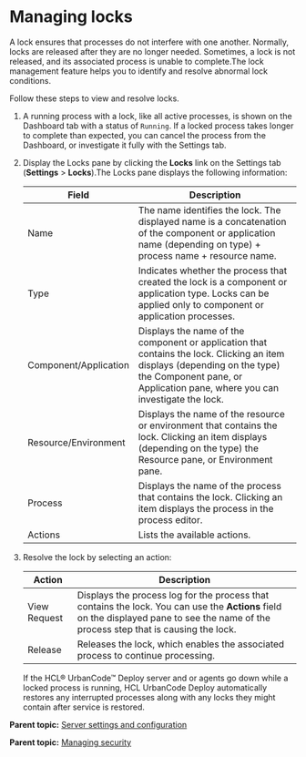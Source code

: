 # Managing locks

A lock ensures that processes do not interfere with one another. Normally, locks are released after they are no longer needed. Sometimes, a lock is not released, and its associated process is unable to complete.The lock management feature helps you to identify and resolve abnormal lock conditions.

Follow these steps to view and resolve locks.

1.  A running process with a lock, like all active processes, is shown on the Dashboard tab with a status of `Running`. If a locked process takes longer to complete than expected, you can cancel the process from the Dashboard, or investigate it fully with the Settings tab.
2.  Display the Locks pane by clicking the **Locks** link on the Settings tab \(**Settings** \> **Locks**\).The Locks pane displays the following information:

    |Field|Description|
    |-----|-----------|
    |Name|The name identifies the lock. The displayed name is a concatenation of the component or application name \(depending on type\) + process name + resource name.|
    |Type|Indicates whether the process that created the lock is a component or application type. Locks can be applied only to component or application processes.|
    |Component/Application|Displays the name of the component or application that contains the lock. Clicking an item displays \(depending on the type\) the Component pane, or Application pane, where you can investigate the lock.|
    |Resource/Environment|Displays the name of the resource or environment that contains the lock. Clicking an item displays \(depending on the type\) the Resource pane, or Environment pane.|
    |Process|Displays the name of the process that contains the lock. Clicking an item displays the process in the process editor.|
    |Actions|Lists the available actions.|

3.  Resolve the lock by selecting an action:

    |Action|Description|
    |------|-----------|
    |View Request|Displays the process log for the process that contains the lock. You can use the **Actions** field on the displayed pane to see the name of the process step that is causing the lock.|
    |Release|Releases the lock, which enables the associated process to continue processing.|

    If the HCL® UrbanCode™ Deploy server and or agents go down while a locked process is running, HCL UrbanCode Deploy automatically restores any interrupted processes along with any locks they might contain after service is restored.


**Parent topic:** [Server settings and configuration](../../com.ibm.udeploy.doc/topics/settings_ch.md)

**Parent topic:** [Managing security](../../com.ibm.udeploy.admin.doc/topics/security_ch.md)

